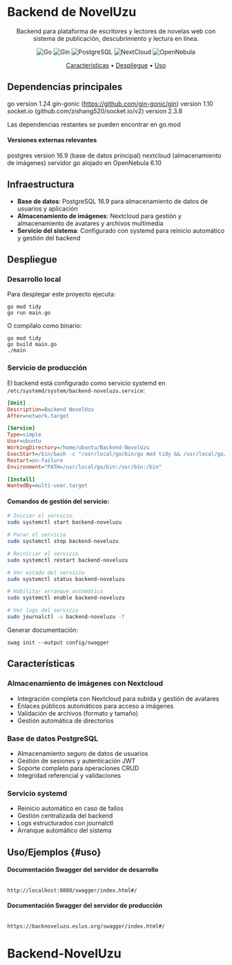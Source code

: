 # Backend de NovelUzu

<div align="center">
  <p>Backend para plataforma de escritores y lectores de novelas web con sistema de publicación, descubrimiento y lectura en línea.</p>
  
  <p>
    <img src="https://img.shields.io/badge/Go-1.24-00ADD8?logo=go" alt="Go" />
    <img src="https://img.shields.io/badge/Gin-1.10-00ADD8?logo=go" alt="Gin" />
    <img src="https://img.shields.io/badge/PostgreSQL-16.9-336791?logo=postgresql" alt="PostgreSQL" />
    <img src="https://img.shields.io/badge/NextCloud-0082C9?logo=nextcloud" alt="NextCloud" />
    <img src="https://img.shields.io/badge/OpenNebula-6.10-C12D87?logo=opennebula" alt="OpenNebula" />
  </p>
  
  <p>
    <a href="#características">Características</a> •
    <a href="#despliegue">Despliegue</a> •
    <a href="#uso">Uso</a>
  </p>
</div>

## Dependencias principales

go version 1.24
gin-gonic (https://github.com/gin-gonic/gin) version 1.10
socket.io (github.com/zishang520/socket.io/v2) version 2.3.8

Las dependencias restantes se pueden encontrar en go.mod

#### Versiones externas relevantes

postgres version 16.9 (base de datos principal)
nextcloud (almacenamiento de imágenes)
servidor go alojado en OpenNebula 6.10

## Infraestructura

- **Base de datos**: PostgreSQL 16.9 para almacenamiento de datos de usuarios y aplicación
- **Almacenamiento de imágenes**: Nextcloud para gestión y almacenamiento de avatares y archivos multimedia
- **Servicio del sistema**: Configurado con systemd para reinicio automático y gestión del backend

## Despliegue

### Desarrollo local

Para desplegar este proyecto ejecuta:

```
go mod tidy
go run main.go

```
O compílalo como binario:
```
go mod tidy
go build main.go
./main
```

### Servicio de producción

El backend está configurado como servicio systemd en `/etc/systemd/system/backend-noveluzu.service`:

```ini
[Unit]
Description=Backend NovelUzu
After=network.target

[Service]
Type=simple
User=ubuntu
WorkingDirectory=/home/ubuntu/Backend-NovelUzu
ExecStart=/bin/bash -c "/usr/local/go/bin/go mod tidy && /usr/local/go/bin/go run main.go"
Restart=on-failure
Environment="PATH=/usr/local/go/bin:/usr/bin:/bin"

[Install]
WantedBy=multi-user.target
```

#### Comandos de gestión del servicio:

```bash
# Iniciar el servicio
sudo systemctl start backend-noveluzu

# Parar el servicio
sudo systemctl stop backend-noveluzu

# Reiniciar el servicio
sudo systemctl restart backend-noveluzu

# Ver estado del servicio
sudo systemctl status backend-noveluzu

# Habilitar arranque automático
sudo systemctl enable backend-noveluzu

# Ver logs del servicio
sudo journalctl -u backend-noveluzu -f
```

Generar documentación:
```
swag init --output config/swagger
```

## Características

### Almacenamiento de imágenes con Nextcloud
- Integración completa con Nextcloud para subida y gestión de avatares
- Enlaces públicos automáticos para acceso a imágenes
- Validación de archivos (formato y tamaño)
- Gestión automática de directorios

### Base de datos PostgreSQL
- Almacenamiento seguro de datos de usuarios
- Gestión de sesiones y autenticación JWT
- Soporte completo para operaciones CRUD
- Integridad referencial y validaciones

### Servicio systemd
- Reinicio automático en caso de fallos
- Gestión centralizada del backend
- Logs estructurados con journalctl
- Arranque automático del sistema

## Uso/Ejemplos {#uso}

#### Documentación Swagger del servidor de desarrollo

~~~ copy

http://localhost:8080/swagger/index.html#/
~~~

#### Documentación Swagger del servidor de producción

~~~ copy

https://backnoveluzu.eslus.org/swagger/index.html#/
~~~
# Backend-NovelUzu
